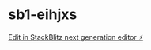 # sb1-eihjxs

[Edit in StackBlitz next generation editor ⚡️](https://stackblitz.com/~/github.com/sylvia-barick/sb1-eihjxs)